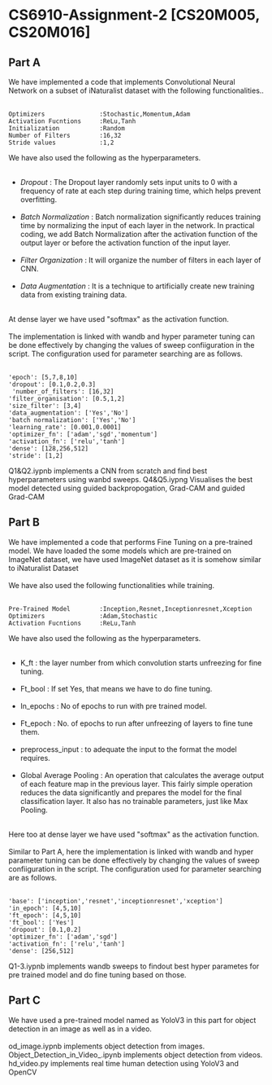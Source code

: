 # CS6910-Assignment-2 [CS20M005, CS20M016]

Part A
-
We have implemented a code that implements Convolutional Neural Network on a subset of iNaturalist dataset with the following functionalities..<br/><br/>
```
Optimizers               :Stochastic,Momentum,Adam
Activation Fucntions     :ReLu,Tanh
Initialization           :Random
Number of Filters        :16,32
Stride values            :1,2
```
We have also used the following as the hyperparameters.<br/><br/>

* *Dropout*                 : The Dropout layer randomly sets input units to 0 with a frequency of rate at each step during training time, which helps prevent overfitting.<br/><br/>
* *Batch Normalization*     : Batch normalization significantly reduces training time by normalizing the input of each layer in the network. In practical coding, we add Batch 
                             Normalization after the activation function of the output layer or before the activation function of the input layer.<br/><br/>
* *Filter Organization*     : It will organize the number of filters in each layer of CNN.<br/><br/>
* *Data Augmentation*       : It is a technique to artificially create new training data from existing training data.<br/><br/>

At dense layer we have used "softmax" as the activation function.<br/><br/>
The implementation is linked with wandb and hyper parameter tuning can be done effectively by changing the values of sweep confiiguration in the script. The configuration used for parameter searching are as follows.<br/><br/>
```
'epoch': [5,7,8,10]
'dropout': [0.1,0.2,0.3]
 'number_of_filters': [16,32]
'filter_organisation': [0.5,1,2]
'size_filter': [3,4]
'data_augmentation': ['Yes','No']
'batch normalization': ['Yes','No']
'learning_rate': [0.001,0.0001]
'optimizer_fn': ['adam','sgd','momentum']
'activation_fn': ['relu','tanh']
'dense': [128,256,512]
'stride': [1,2]
```
Q1&Q2.iypnb implements a CNN from scratch and find best hyperparameters using wanbd sweeps.
Q4&Q5.iypng Visualises the best model detected using guided backpropogation, Grad-CAM and guided Grad-CAM


Part B
-
We have implemented a code that performs Fine Tuning on a pre-trained model. We have loaded the some models which are pre-trained on ImageNet dataset, we have used ImageNet dataset as it is somehow similar to iNaturalist Dataset<br/><br/>
We have also used the following functionalities while training.<br/><br/>
```
Pre-Trained Model        :Inception,Resnet,Inceptionresnet,Xception
Optimizers               :Adam,Stochastic
Activation Fucntions     :ReLu,Tanh
```
We have also used the following as the hyperparameters.<br/><br/>
* K_ft : the layer number from which convolution starts unfreezing for fine tuning.<br/><br/>
* Ft_bool : If set Yes, that means we have to do fine tuning.<br/><br/>
* In_epochs : No of epochs to run with pre trained model.<br/><br/>
* Ft_epoch : No. of epochs to run after unfreezing of layers to fine tune them.<br/><br/>
* preprocess_input : to adequate the input to the format the model requires.<br/><br/>
* Global Average Pooling : An operation that calculates the average output of each feature map in the previous layer. This fairly simple operation reduces the data significantly and prepares the model for the final classification layer. It also has no trainable parameters, just like Max Pooling.<br/><br/>

Here too at dense layer we have used "softmax" as the activation function.<br/><br/>
Similar to  Part A, here the implementation is linked with wandb and hyper parameter tuning can be done effectively by changing the values of sweep confiiguration in the script. The configuration used for parameter searching are as follows.<br/><br/>
```
'base': ['inception','resnet','inceptionresnet','xception']
'in_epoch': [4,5,10]
'ft_epoch': [4,5,10]
'ft_bool': ['Yes']
'dropout': [0.1,0.2]
'optimizer_fn': ['adam','sgd']
'activation_fn': ['relu','tanh']
'dense': [256,512]
```
Q1-3.iypnb implements wandb sweeps to findout best hyper parametes for pre trained model and do fine tuning based on those.

Part C
-
We have used a pre-trained model named as YoloV3 in this part for object detection in an image as well as in a video.<br/><br/>
od_image.iypnb implements object detection from images.
Object_Detection_in_Video_.ipynb implements object detection from videos.
hd_video.py implements real time human detection using YoloV3 and OpenCV
